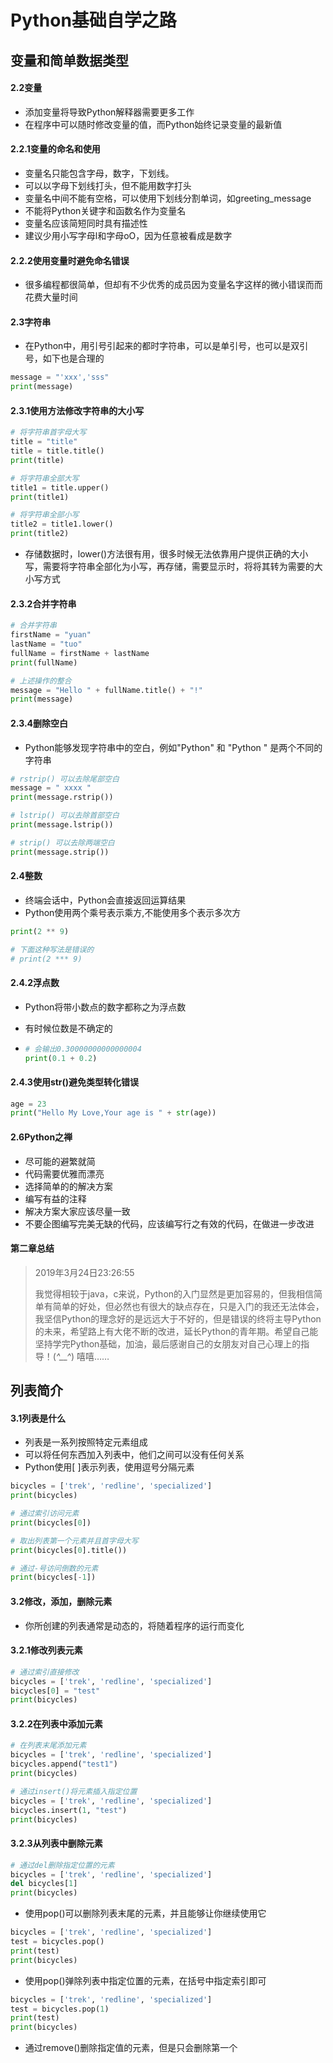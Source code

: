 # Python基础自学之路

## 变量和简单数据类型

#### 2.2变量

+ 添加变量将导致Python解释器需要更多工作
+ 在程序中可以随时修改变量的值，而Python始终记录变量的最新值

#### 2.2.1变量的命名和使用

+ 变量名只能包含字母，数字，下划线。
+ 可以以字母下划线打头，但不能用数字打头
+ 变量名中间不能有空格，可以使用下划线分割单词，如greeting_message
+ 不能将Python关键字和函数名作为变量名
+ 变量名应该简短同时具有描述性
+ 建议少用小写字母l和字母oO，因为任意被看成是数字

#### 2.2.2使用变量时避免命名错误

+ 很多编程都很简单，但却有不少优秀的成员因为变量名字这样的微小错误而而花费大量时间

#### 2.3字符串

+ 在Python中，用引号引起来的都时字符串，可以是单引号，也可以是双引号，如下也是合理的

```python
message = "'xxx','sss"
print(message)
```

#### 2.3.1使用方法修改字符串的大小写

```python
# 将字符串首字母大写
title = "title"
title = title.title()
print(title)

# 将字符串全部大写
title1 = title.upper()
print(title1)

# 将字符串全部小写
title2 = title1.lower()
print(title2)
```

+ 存储数据时，lower()方法很有用，很多时候无法依靠用户提供正确的大小写，需要将字符串全部化为小写，再存储，需要显示时，将将其转为需要的大小写方式

#### 2.3.2合并字符串

```python
# 合并字符串
firstName = "yuan"
lastName = "tuo"
fullName = firstName + lastName
print(fullName)

# 上述操作的整合
message = "Hello " + fullName.title() + "!"
print(message)
```

#### 2.3.4删除空白

+ Python能够发现字符串中的空白，例如"Python" 和 "Python  " 是两个不同的字符串

```python
# rstrip() 可以去除尾部空白
message = " xxxx "
print(message.rstrip())

# lstrip() 可以去除首部空白
print(message.lstrip())

# strip() 可以去除两端空白
print(message.strip())
```

#### 2.4整数

+ 终端会话中，Python会直接返回运算结果
+ Python使用两个乘号表示乘方,不能使用多个表示多次方

```python
print(2 ** 9)

# 下面这种写法是错误的
# print(2 *** 9)
```

#### 2.4.2浮点数

+ Python将带小数点的数字都称之为浮点数

+ 有时候位数是不确定的

+ ```python
  # 会输出0.30000000000000004
  print(0.1 + 0.2)
  ```

#### 2.4.3使用str()避免类型转化错误

```python
age = 23
print("Hello My Love,Your age is " + str(age))
```

#### 2.6Python之禅

+ 尽可能的避繁就简
+ 代码需要优雅而漂亮
+ 选择简单的的解决方案
+ 编写有益的注释
+ 解决方案大家应该尽量一致
+ 不要企图编写完美无缺的代码，应该编写行之有效的代码，在做进一步改进

#### 第二章总结

> 2019年3月24日23:26:55
>
> ​	我觉得相较于java，c来说，Python的入门显然是更加容易的，但我相信简单有简单的好处，但必然也有很大的缺点存在，只是入门的我还无法体会，我坚信Python的理念好的是远远大于不好的，但是错误的终将主导Python的未来，希望路上有大佬不断的改进，延长Python的青年期。希望自己能坚持学完Python基础，加油，最后感谢自己的女朋友对自己心理上的指导！(*^__^*) 嘻嘻……

## 列表简介

#### 3.1列表是什么

+ 列表是一系列按照特定元素组成
+ 可以将任何东西加入列表中，他们之间可以没有任何关系
+ Python使用[ ]表示列表，使用逗号分隔元素

```python
bicycles = ['trek', 'redline', 'specialized']
print(bicycles)
```

```python
# 通过索引访问元素
print(bicycles[0])

# 取出列表第一个元素并且首字母大写
print(bicycles[0].title())

# 通过-号访问倒数的元素
print(bicycles[-1])
```

#### 3.2修改，添加，删除元素

+ 你所创建的列表通常是动态的，将随着程序的运行而变化

#### 3.2.1修改列表元素

```python
# 通过索引直接修改
bicycles = ['trek', 'redline', 'specialized']
bicycles[0] = "test"
print(bicycles)
```

#### 3.2.2在列表中添加元素

```python
# 在列表末尾添加元素
bicycles = ['trek', 'redline', 'specialized']
bicycles.append("test1")
print(bicycles)
```

```python
# 通过insert()将元素插入指定位置
bicycles = ['trek', 'redline', 'specialized']
bicycles.insert(1, "test")
print(bicycles)
```

#### 3.2.3从列表中删除元素

``` python
# 通过del删除指定位置的元素
bicycles = ['trek', 'redline', 'specialized']
del bicycles[1]
print(bicycles)
```

+ 使用pop()可以删除列表末尾的元素，并且能够让你继续使用它

```python
bicycles = ['trek', 'redline', 'specialized']
test = bicycles.pop()
print(test)
print(bicycles)
```

+ 使用pop()弹除列表中指定位置的元素，在括号中指定索引即可

```python
bicycles = ['trek', 'redline', 'specialized']
test = bicycles.pop(1)
print(test)
print(bicycles)
```

+ 通过remove()删除指定值的元素，但是只会删除第一个

